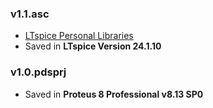 ### v1.1.asc
- [LTspice Personal Libraries](https://github.com/AliRezaJoodi/Electronics_Exercises/tree/main/_LTspice_Library) 
- Saved in **LTspice Version 24.1.10**

### v1.0.pdsprj
- Saved in **Proteus 8 Professional v8.13 SP0**
